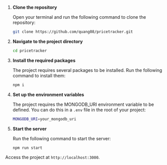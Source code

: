 1. **Clone the repository**

   Open your terminal and run the following command to clone the repository:

   ```bash
   git clone https://github.com/quang08/pricetracker.git
   ```

2. **Navigate to the project directory**

   ```bash
   cd pricetracker
   ```
3. **Install the required packages**

   The project requires several packages to be installed. Run the following command to install them:

   ```bash
   npm i
   ```

6. **Set up the environment variables**

   The project requires the MONGODB_URI environment variable to be defined. You can do this in a `.env` file in the root of your project:

   ```bash
   MONGODB_URI=your_mongodb_uri
   ```

7. **Start the server**

   Run the following command to start the server:

   ```bash
   npm run start
   ```

 Access the project at `http://localhost:3000`.
